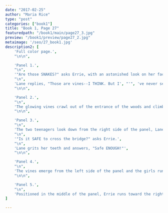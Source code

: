 ```yaml
---
date: "2017-02-25"
author: "Maria Rice"
type: "post"
categories: ["book1"]
title: "Book 1, Page 27"
featuredpath: "/book1/main/page27_3.jpg"
preview: "/book1/preview/page27_2.jpg"
metaimage: '/seo/27_book1.jpg'
description2: [
    'Full color page.',
    "\n\n",

    'Panel 1.',
    "\n",
    '"Are those SNAKES?" asks Errie, with an astonished look on her face. She stands on the left side of the panel, shoulder to shoulder with Lane, who stands on the right.',
    "\n",
    'Lane replies, "Those are vines--I THINK. But I', "'", 've never seen any that GLOW!"',
    "\n\n",

    'Panel 2.',
    "\n",
    'The glowing vines crawl out of the entrance of the woods and climb up the trees, making a rustling sound ("SH-SH-SH-SH-SH-SH-SH").',
    "\n\n",

    'Panel 3.',
    "\n",
    'The two teenagers look down from the right side of the panel, Lane in the foreground and Errie in the background. Both appear alarmed.',
    "\n",
    '"Is it SAFE to cross the bridge?" asks Errie.',
    "\n",
    'Lane grits her teeth and answers, "Safe ENOUGH!"',
    "\n\n",

    'Panel 4.',
    "\n",
    'The vines emerge from the left side of the panel and the girls run onto the bridge, Lane first and Errie close behind. The rustling sounds grow louder ("SH-SH-SH-SH-SH-SH-SH-SH-SH") as the vines tower over them.',
    "\n\n",

    'Panel 5.',
    "\n",
    'Positioned in the middle of the panel, Errie runs toward the right as the glowing vines reach for her from the left, still rustling.',
]

---
```



